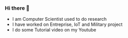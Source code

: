 ### Hi there 👋


- I am Computer Scientist used to do research
- I have worked on Entreprise, IoT and Military project
- I do some Tutorial video on my Youtube

